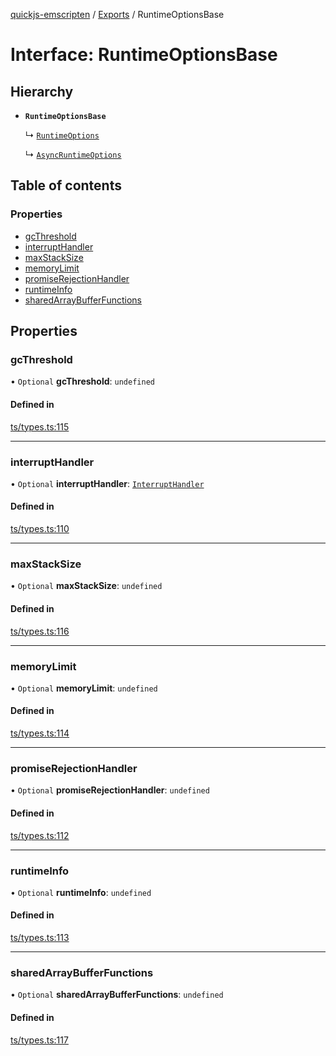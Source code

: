 [quickjs-emscripten](../README.md) / [Exports](../modules.md) / RuntimeOptionsBase

# Interface: RuntimeOptionsBase

## Hierarchy

- **`RuntimeOptionsBase`**

  ↳ [`RuntimeOptions`](RuntimeOptions.md)

  ↳ [`AsyncRuntimeOptions`](AsyncRuntimeOptions.md)

## Table of contents

### Properties

- [gcThreshold](RuntimeOptionsBase.md#gcthreshold)
- [interruptHandler](RuntimeOptionsBase.md#interrupthandler)
- [maxStackSize](RuntimeOptionsBase.md#maxstacksize)
- [memoryLimit](RuntimeOptionsBase.md#memorylimit)
- [promiseRejectionHandler](RuntimeOptionsBase.md#promiserejectionhandler)
- [runtimeInfo](RuntimeOptionsBase.md#runtimeinfo)
- [sharedArrayBufferFunctions](RuntimeOptionsBase.md#sharedarraybufferfunctions)

## Properties

### gcThreshold

• `Optional` **gcThreshold**: `undefined`

#### Defined in

[ts/types.ts:115](https://github.com/justjake/quickjs-emscripten/blob/master/ts/types.ts#L115)

___

### interruptHandler

• `Optional` **interruptHandler**: [`InterruptHandler`](../modules.md#interrupthandler)

#### Defined in

[ts/types.ts:110](https://github.com/justjake/quickjs-emscripten/blob/master/ts/types.ts#L110)

___

### maxStackSize

• `Optional` **maxStackSize**: `undefined`

#### Defined in

[ts/types.ts:116](https://github.com/justjake/quickjs-emscripten/blob/master/ts/types.ts#L116)

___

### memoryLimit

• `Optional` **memoryLimit**: `undefined`

#### Defined in

[ts/types.ts:114](https://github.com/justjake/quickjs-emscripten/blob/master/ts/types.ts#L114)

___

### promiseRejectionHandler

• `Optional` **promiseRejectionHandler**: `undefined`

#### Defined in

[ts/types.ts:112](https://github.com/justjake/quickjs-emscripten/blob/master/ts/types.ts#L112)

___

### runtimeInfo

• `Optional` **runtimeInfo**: `undefined`

#### Defined in

[ts/types.ts:113](https://github.com/justjake/quickjs-emscripten/blob/master/ts/types.ts#L113)

___

### sharedArrayBufferFunctions

• `Optional` **sharedArrayBufferFunctions**: `undefined`

#### Defined in

[ts/types.ts:117](https://github.com/justjake/quickjs-emscripten/blob/master/ts/types.ts#L117)
